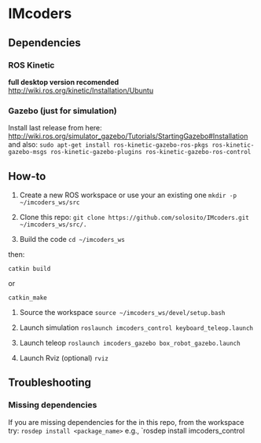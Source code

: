 # IMcoders

## Dependencies
### ROS Kinetic
**full desktop version recomended**
http://wiki.ros.org/kinetic/Installation/Ubuntu

### Gazebo (just for simulation)
Install last release from here:
http://wiki.ros.org/simulator_gazebo/Tutorials/StartingGazebo#Installation
and also:
`sudo apt-get install ros-kinetic-gazebo-ros-pkgs ros-kinetic-gazebo-msgs ros-kinetic-gazebo-plugins ros-kinetic-gazebo-ros-control`

## How-to
1. Create a new ROS workspace or use your an existing one
`mkdir -p ~/imcoders_ws/src`

1. Clone this repo:
`git clone https://github.com/solosito/IMcoders.git ~/imcoders_ws/src/.`

1. Build the code
`cd ~/imcoders_ws`

then:

`catkin build`

or

`catkin_make`

1. Source the workspace
`source ~/imcoders_ws/devel/setup.bash`

1. Launch simulation
`roslaunch imcoders_control keyboard_teleop.launch`

1. Launch teleop
`roslaunch imcoders_gazebo box_robot_gazebo.launch`

1. Launch Rviz (optional)
`rviz`

## Troubleshooting
### Missing dependencies
If you are missing dependencies for the in this repo, from the workspace try:
`rosdep install <package_name>`
e.g.,
`rosdep install imcoders_control
